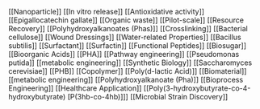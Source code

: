 [[Nanoparticle]]
[[In vitro release]]
[[Antioxidative activity]]
[[Epigallocatechin gallate]]
[[Organic waste]]
[[Pilot-scale]]
[[Resource Recovery]]
[[Polyhydroxyalkanoates (Phas)]]
[[Crosslinking]]
[[Bacterial cellulose]]
[[Wound Dressings]]
[[Water-related Properties]]
[[Bacillus subtilis]]
[[Surfactant]]
[[Surfactin]]
[[Functional Peptides]]
[[Biosugar]]
[[Bioorganic Acids]]
[[PHA]]
[[Pathway engineering]]
[[Pseudomonas putida]]
[[metabolic engineering]]
[[Synthetic Biology]]
[[Saccharomyces cerevisiae]]
[[PHB]]
[[Copolymer]]
[[Poly(d-lactic Acid)]]
[[Biomaterial]]
[[metabolic engineering]]
[[Polyhydroxyalkanoate (Pha)]]
[[Bioprocess Engineering]]
[[Healthcare Application]]
[[Poly(3-hydroxybutyrate-co-4-hydroxybutyrate) [P(3hb-co-4hb)]]]
[[Microbial Strain Discovery]]
